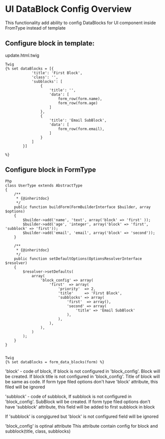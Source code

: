 UI DataBlock Config Overview
============================

This functionality add ability to config DataBlocks for UI component inside FromType instead of template


Configure block in template:
----------------------------

update.html.twig

```
Twig
{% set dataBlocks = [{
            'title': 'First Block',
            'class': '',
            'subblocks': [
                {
                    'title': '',
                    'data': [
                        form_row(form.name),
                        form_row(form.age)
                    ]
                },
                {
                    'title': 'Email SubBlock',
                    'data': [
                        form_row(form.email),
                    ]
                }
            ]
        }]

%}
```


Configure block in FormType
---------------------------

```
Php
class UserType extends AbstractType
{
    /**
     * {@inheritdoc}
     */
    public function buildForm(FormBuilderInterface $builder, array $options)
    {
        $builder->add('name', 'text', array('block' => 'first' ));
        $builder->add('age', 'integer', array('block' => 'first', 'subblock' => 'first'));
        $builder->add('email', 'email', array('block' => 'second'));
    }

    /**
     * {@inheritdoc}
     */
    public function setDefaultOptions(OptionsResolverInterface $resolver)
    {
        $resolver->setDefaults(
            array(
                'block_config' => array(
                    'first'  => array(
                        'priority'  => 2,
                        'title'     => 'First Block',
                        'subblocks' => array(
                            'first'  => array(),
                            'second' => array(
                                'title' => 'Email SubBlock'
                            ),
                        ),
                    ),
                ),
            )
        );
    }
}


Twig
{% set dataBlocks = form_data_blocks(form) %}

```


'block' - code of block,
If block is not configured in 'block_config'. Block will be created.
If block title is not configured in 'block_config'. Title of block will be same as code.
If form type filed options don't have 'block' attribute, this filed will be ignored

'subblock' - code of subblock,
If subblock is not configured in 'block_config'. SubBlock will be created.
If form type filed options don't have 'subblock' attribute, this field will be added to first subblock in block

If 'subblock' is congigured but 'block' is not configured field will be ignored


'block_config' is optinal attribute
This attribute contain config for block and subblock(title, class, subblocks)